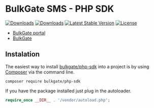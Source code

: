 BulkGate SMS - PHP SDK
=============

[![Downloads](https://img.shields.io/packagist/dt/bulkgate/sms.svg)](https://packagist.org/packages/bulkgate/php-sdk)
[![Downloads](https://img.shields.io/packagist/dt/bulkgate/php-sdk.svg)](https://packagist.org/packages/bulkgate/php-sdk)
[![Latest Stable Version](https://img.shields.io/github/release/bulkgate/php-sdk.svg)](https://github.com/bulkgate/php-sdk/releases)
[![License](https://img.shields.io/github/license/bulkgate/php-sdk.svg)](https://github.com/BulkGate/php-sdk/blob/master/LICENSE)

- [BulkGate portal](https://portal.bulkgate.com/) 
- [BulkGate](https://www.bulkgate.com/)

## Instalation

The easiest way to install [bulkgate/php-sdk](https://packagist.org/packages/bulkgate/php-sdk) into a project is by using [Composer](https://getcomposer.org/) via the command line.

```
composer require bulkgate/php-sdk
```


If you have the package installed just plug in the autoloader.

``` php
require_once __DIR__ . '/vendor/autoload.php';
```
